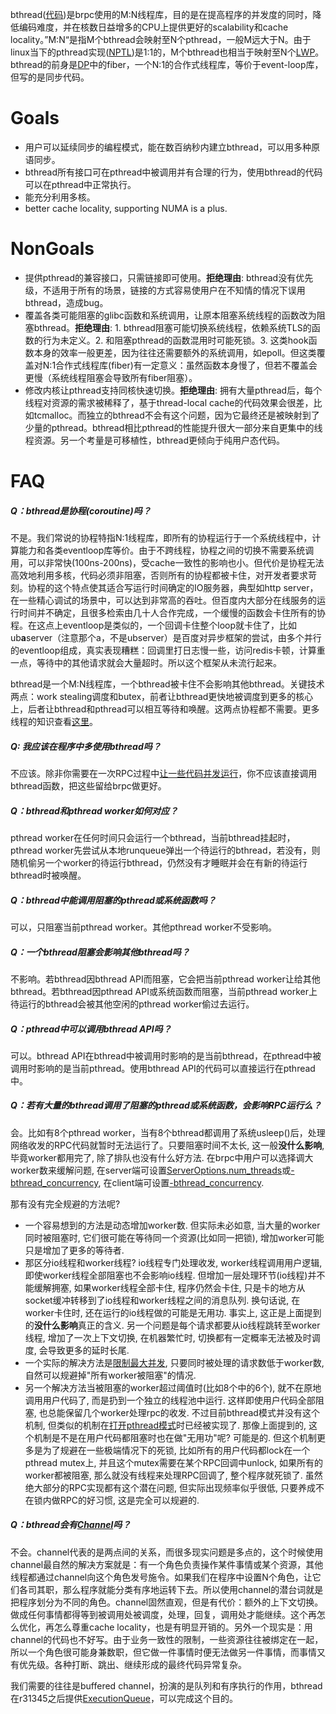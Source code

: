bthread([代码](https://github.com/brpc/brpc/tree/master/src/bthread))是brpc使用的M:N线程库，目的是在提高程序的并发度的同时，降低编码难度，并在核数日益增多的CPU上提供更好的scalability和cache locality。”M:N“是指M个bthread会映射至N个pthread，一般M远大于N。由于linux当下的pthread实现([NPTL](http://en.wikipedia.org/wiki/Native_POSIX_Thread_Library))是1:1的，M个bthread也相当于映射至N个[LWP](http://en.wikipedia.org/wiki/Light-weight_process)。bthread的前身是[DP](http://wiki.babel.baidu.com/twiki/bin/view/Com/Ecom/DistributedProcess)中的fiber，一个N:1的合作式线程库，等价于event-loop库，但写的是同步代码。

# Goals

- 用户可以延续同步的编程模式，能在数百纳秒内建立bthread，可以用多种原语同步。
- bthread所有接口可在pthread中被调用并有合理的行为，使用bthread的代码可以在pthread中正常执行。
- 能充分利用多核。
- better cache locality, supporting NUMA is a plus.

# NonGoals

- 提供pthread的兼容接口，只需链接即可使用。**拒绝理由**: bthread没有优先级，不适用于所有的场景，链接的方式容易使用户在不知情的情况下误用bthread，造成bug。
- 覆盖各类可能阻塞的glibc函数和系统调用，让原本阻塞系统线程的函数改为阻塞bthread。**拒绝理由**: 1. bthread阻塞可能切换系统线程，依赖系统TLS的函数的行为未定义。2. 和阻塞pthread的函数混用时可能死锁。3. 这类hook函数本身的效率一般更差，因为往往还需要额外的系统调用，如epoll。但这类覆盖对N:1合作式线程库(fiber)有一定意义：虽然函数本身慢了，但若不覆盖会更慢（系统线程阻塞会导致所有fiber阻塞）。
- 修改内核让pthread支持同核快速切换。**拒绝理由**: 拥有大量pthread后，每个线程对资源的需求被稀释了，基于thread-local cache的代码效果会很差，比如tcmalloc。而独立的bthread不会有这个问题，因为它最终还是被映射到了少量的pthread。bthread相比pthread的性能提升很大一部分来自更集中的线程资源。另一个考量是可移植性，bthread更倾向于纯用户态代码。

# FAQ

##### Q：bthread是协程(coroutine)吗？

不是。我们常说的协程特指N:1线程库，即所有的协程运行于一个系统线程中，计算能力和各类eventloop库等价。由于不跨线程，协程之间的切换不需要系统调用，可以非常快(100ns-200ns)，受cache一致性的影响也小。但代价是协程无法高效地利用多核，代码必须非阻塞，否则所有的协程都被卡住，对开发者要求苛刻。协程的这个特点使其适合写运行时间确定的IO服务器，典型如http server，在一些精心调试的场景中，可以达到非常高的吞吐。但百度内大部分在线服务的运行时间并不确定，且很多检索由几十人合作完成，一个缓慢的函数会卡住所有的协程。在这点上eventloop是类似的，一个回调卡住整个loop就卡住了，比如ub**a**server（注意那个a，不是ubserver）是百度对异步框架的尝试，由多个并行的eventloop组成，真实表现糟糕：回调里打日志慢一些，访问redis卡顿，计算重一点，等待中的其他请求就会大量超时。所以这个框架从未流行起来。

bthread是一个M:N线程库，一个bthread被卡住不会影响其他bthread。关键技术两点：work stealing调度和butex，前者让bthread更快地被调度到更多的核心上，后者让bthread和pthread可以相互等待和唤醒。这两点协程都不需要。更多线程的知识查看[这里](threading_overview.md)。

##### Q: 我应该在程序中多使用bthread吗？

不应该。除非你需要在一次RPC过程中[让一些代码并发运行](bthread_or_not.md)，你不应该直接调用bthread函数，把这些留给brpc做更好。

##### Q：bthread和pthread worker如何对应？

pthread worker在任何时间只会运行一个bthread，当前bthread挂起时，pthread worker先尝试从本地runqueue弹出一个待运行的bthread，若没有，则随机偷另一个worker的待运行bthread，仍然没有才睡眠并会在有新的待运行bthread时被唤醒。

##### Q：bthread中能调用阻塞的pthread或系统函数吗？

可以，只阻塞当前pthread worker。其他pthread worker不受影响。

##### Q：一个bthread阻塞会影响其他bthread吗？

不影响。若bthread因bthread API而阻塞，它会把当前pthread worker让给其他bthread。若bthread因pthread API或系统函数而阻塞，当前pthread worker上待运行的bthread会被其他空闲的pthread worker偷过去运行。

##### Q：pthread中可以调用bthread API吗？

可以。bthread API在bthread中被调用时影响的是当前bthread，在pthread中被调用时影响的是当前pthread。使用bthread API的代码可以直接运行在pthread中。

##### Q：若有大量的bthread调用了阻塞的pthread或系统函数，会影响RPC运行么？

会。比如有8个pthread worker，当有8个bthread都调用了系统usleep()后，处理网络收发的RPC代码就暂时无法运行了。只要阻塞时间不太长, 这一般**没什么影响**, 毕竟worker都用完了, 除了排队也没有什么好方法.
在brpc中用户可以选择调大worker数来缓解问题, 在server端可设置[ServerOptions.num_threads](server.md#id-创建和设置Server-worker线程数)或[-bthread_concurrency](http://brpc.baidu.com:8765/flags/bthread_concurrency), 在client端可设置[-bthread_concurrency](http://brpc.baidu.com:8765/flags/bthread_concurrency).

那有没有完全规避的方法呢?

- 一个容易想到的方法是动态增加worker数. 但实际未必如意, 当大量的worker同时被阻塞时,
  它们很可能在等待同一个资源(比如同一把锁), 增加worker可能只是增加了更多的等待者. 
- 那区分io线程和worker线程? io线程专门处理收发, worker线程调用用户逻辑, 即使worker线程全部阻塞也不会影响io线程. 但增加一层处理环节(io线程)并不能缓解拥塞, 如果worker线程全部卡住, 程序仍然会卡住,
  只是卡的地方从socket缓冲转移到了io线程和worker线程之间的消息队列. 换句话说, 在worker卡住时,
  还在运行的io线程做的可能是无用功. 事实上, 这正是上面提到的**没什么影响**真正的含义. 另一个问题是每个请求都要从io线程跳转至worker线程, 增加了一次上下文切换, 在机器繁忙时, 切换都有一定概率无法被及时调度, 会导致更多的延时长尾.
- 一个实际的解决方法是[限制最大并发](server.md#限制最大并发), 只要同时被处理的请求数低于worker数, 自然可以规避掉"所有worker被阻塞"的情况.
- 另一个解决方法当被阻塞的worker超过阈值时(比如8个中的6个), 就不在原地调用用户代码了, 而是扔到一个独立的线程池中运行. 这样即使用户代码全部阻塞, 也总能保留几个worker处理rpc的收发. 不过目前bthread模式并没有这个机制, 但类似的机制在[打开pthread模式](server.md#pthread模式)时已经被实现了. 那像上面提到的, 这个机制是不是在用户代码都阻塞时也在做"无用功"呢? 可能是的. 但这个机制更多是为了规避在一些极端情况下的死锁, 比如所有的用户代码都lock在一个pthread mutex上, 并且这个mutex需要在某个RPC回调中unlock, 如果所有的worker都被阻塞, 那么就没有线程来处理RPC回调了, 整个程序就死锁了. 虽然绝大部分的RPC实现都有这个潜在问题, 但实际出现频率似乎很低, 只要养成不在锁内做RPC的好习惯, 这是完全可以规避的. 

##### Q：bthread会有[Channel](https://gobyexample.com/channels)吗？

不会。channel代表的是两点间的关系，而很多现实问题是多点的，这个时候使用channel最自然的解决方案就是：有一个角色负责操作某件事情或某个资源，其他线程都通过channel向这个角色发号施令。如果我们在程序中设置N个角色，让它们各司其职，那么程序就能分类有序地运转下去。所以使用channel的潜台词就是把程序划分为不同的角色。channel固然直观，但是有代价：额外的上下文切换。做成任何事情都得等到被调用处被调度，处理，回复，调用处才能继续。这个再怎么优化，再怎么尊重cache locality，也是有明显开销的。另外一个现实是：用channel的代码也不好写。由于业务一致性的限制，一些资源往往被绑定在一起，所以一个角色很可能身兼数职，但它做一件事情时便无法做另一件事情，而事情又有优先级。各种打断、跳出、继续形成的最终代码异常复杂。

我们需要的往往是buffered channel，扮演的是队列和有序执行的作用，bthread在r31345之后提供[ExecutionQueue](execution_queue.md)，可以完成这个目的。
